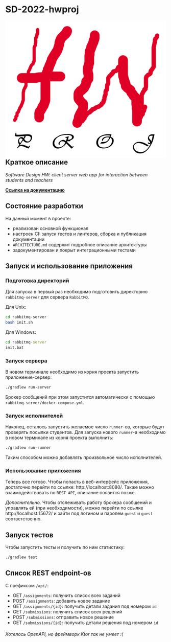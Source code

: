 # SD-2022-hwproj

<img src="hwproj-logo.png" align="right"  alt="hwproj logo"/>

## Краткое описание

_Software Design HW: client server web app for interaction between students and teachers_

**[Ссылка на документацию](https://glebsolovev.github.io/SD-2022-hwproj/)**

## Состояние разработки

На данный момент в проекте:

- реализован основной функционал
- настроен CI: запуск тестов и линтеров, сборка и публикация документации
- `ARCHITECTURE.md` содержит подробное описание архитектуры
- задокументирован и покрыт интеграционными тестами

## Запуск и использование приложения

### Подготовка директорий

Для запуска в первый раз необходимо подготовить директорию `rabbitmq-server` для сервера `RabbitMQ`.

Для Unix:

```bash
cd rabbitmq-server
bash init.sh
```

Для Windows:

```cmd
cd rabbitmq-server
init.bat
```

### Запуск сервера

В новом терминале необходимо из корня проекта запустить приложение-сервер:

```bash
./gradlew run-server
```

Брокер сообщений при этом запустится автоматически с помощью `rabbitmq-server/docker-compose.yml`.

### Запуск исполнителей

Наконец, осталось запустить желаемое число `runner`-ов, которые будут проверять посылки студентов. Для запуска
нового `runner`-а необходимо в новом терминале из корня проекта выполнить:

```bash
./gradlew run-runner
```

Таким способом можно добавлять произвольное число исполнителей.

### Использование приложения

Теперь все готово. Чтобы попасть в веб-интерфейс приложения, достаточно перейти по
ссылке: http://localhost:8080/. Также можно взаимодействовать по `REST API`, описание появится
позже.

_Дополнительно._
Чтобы отслеживать работу брокера сообщений и управлять ей (при необходимости), можно перейти по
ссылке http://localhost:15672/ и зайти под логином и паролем `guest` и `guest`
соответственно.

## Запуск тестов

Чтобы запустить тесты и получить по ним статистику:

```bash
./gradlew test
```

## Список REST endpoint-ов

С префиксом `/api/`:

* GET `/assignments`: получить список всех заданий
* POST `/assignments`: добавить новое задание
* GET `/assignments/{id}`: получить детали задания под номером `id`
* GET `/submissions`: получить список всех решений
* POST `/submissions`: отправить новое решение
* GET `/submissions/{id}`: получить детали решения под номером `id`

###### Хотелось OpenAPI, но фреймворк Ktor так не умеет :(
